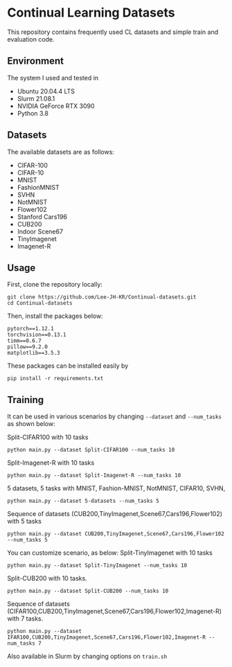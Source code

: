 # Continual Learning Datasets

This repository contains frequently used CL datasets and simple train and evaluation code.

## Environment
The system I used and tested in
- Ubuntu 20.04.4 LTS
- Slurm 21.08.1
- NVIDIA GeForce RTX 3090
- Python 3.8

## Datasets
The available datasets are as follows:
- CIFAR-100
- CIFAR-10
- MNIST
- FashionMNIST
- SVHN
- NotMNIST
- Flower102
- Stanford Cars196
- CUB200
- Indoor Scene67
- TinyImagenet
- Imagenet-R

## Usage
First, clone the repository locally:
```
git clone https://github.com/Lee-JH-KR/Continual-datasets.git
cd Continual-datasets
```
Then, install the packages below:
```
pytorch==1.12.1
torchvision==0.13.1
timm==0.6.7
pillow==9.2.0
matplotlib==3.5.3
```
These packages can be installed easily by 
```
pip install -r requirements.txt
```

## Training
It can be used in various scenarios by changing `--dataset` and `--num_tasks` as shown below:

Split-CIFAR100 with 10 tasks
```
python main.py --dataset Split-CIFAR100 --num_tasks 10
```


Split-Imagenet-R with 10 tasks
```
python main.py --dataset Split-Imagenet-R --num_tasks 10
```


5 datasets, 5 tasks with MNIST, Fashion-MNIST, NotMNIST, CIFAR10, SVHN,
```
python main.py --dataset 5-datasets --num_tasks 5
```


Sequence of datasets (CUB200,TinyImagenet,Scene67,Cars196,Flower102) with 5 tasks
```
python main.py --dataset CUB200,TinyImagenet,Scene67,Cars196,Flower102 --num_tasks 5
```


You can customize scenario, as below:
Split-TinyImagenet with 10 tasks
```
python main.py --dataset Split-TinyImagenet --num_tasks 10
```


Split-CUB200 with 10 tasks.
```
python main.py --dataset Split-CUB200 --num_tasks 10
```


Sequence of datasets (CIFAR100,CUB200,TinyImagenet,Scene67,Cars196,Flower102,Imagenet-R) with 7 tasks.
```
python main.py --dataset IFAR100,CUB200,TinyImagenet,Scene67,Cars196,Flower102,Imagenet-R --num_tasks 7
```


Also available in Slurm by changing options on `train.sh`